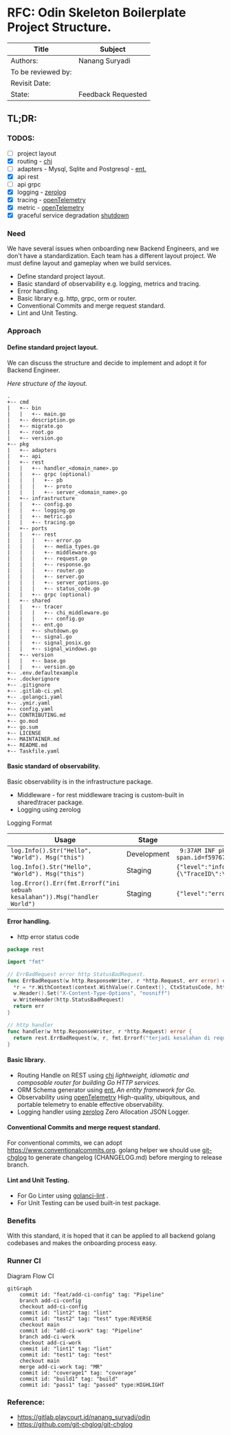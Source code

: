 # RFC: Odin Skeleton Boilerplate Project Structure.

| Title              | Subject            |
|--------------------|--------------------|
| Authors:           | Nanang Suryadi     |
| To be reviewed by: |                    |
| Revisit Date:      |                    |
| State:             | Feedback Requested |

## TL;DR:

### TODOS:
* [ ] project layout
* [x] routing - [chi](https://github.com/go-chi/chi)
* [ ] adapters - Mysql, Sqlite and Postgresql - [ent.](https://entgo.io/)
* [x] api rest
* [ ] api grpc
* [x] logging - [zerolog](https://github.com/rs/zerolog)
* [x] tracing - [openTelemetry](https://opentelemetry.io/)
* [x] metric - [openTelemetry](https://opentelemetry.io/)
* [x] graceful service degradation [shutdown](https://gitlab.playcourt.id/nanang_suryadi/odin/-/blob/master/pkg/shared/shutdown.go#L15)

### Need

We have several issues when onboarding new Backend Engineers, and we don't have a standardization.
Each team has a different layout project. We must define layout and gameplay when we build services.

* Define standard project layout.
* Basic standard of observability e.g. logging, metrics and tracing.
* Error handling.
* Basic library e.g. http, grpc, orm or router.
* Conventional Commits and merge request standard.
* Lint and Unit Testing.

### Approach

#### Define standard project layout.

We can discuss the structure and decide to implement and adopt it for Backend Engineer.

*Here structure of the layout.*

```
.
+-- cmd
|   +-- bin
|   |   +-- main.go
|   +-- description.go
|   +-- migrate.go
|   +-- root.go
|   +-- version.go
+-- pkg
|   +-- adapters
|   +-- api
|   +-- rest
|   |   +-- handler_<domain_name>.go
|   |   +-- grpc (optional)
|   |   |   +-- pb
|   |   |   +-- proto
|   |   |   +-- server_<domain_name>.go
|   +-- infrastructure
|   |   +-- config.go
|   |   +-- logging.go
|   |   +-- metric.go
|   |   +-- tracing.go
|   +-- ports
|   |   +-- rest
|   |   |   +-- error.go
|   |   |   +-- media_types.go
|   |   |   +-- middleware.go
|   |   |   +-- request.go
|   |   |   +-- response.go
|   |   |   +-- router.go
|   |   |   +-- server.go
|   |   |   +-- server_options.go
|   |   |   +-- status_code.go
|   |   +-- grpc (optional)
|   +-- shared
|   |   +-- tracer
|   |   |   +-- chi_middleware.go
|   |   |   +-- config.go
|   |   +-- ent.go
|   |   +-- shutdown.go
|   |   +-- signal.go
|   |   +-- signal_posix.go
|   |   +-- signal_windows.go 
|   +-- version
|   |   +-- base.go
|   |   +-- version.go
+-- .env.defaultexample
+-- .dockerignore
+-- .gitignore
+-- .gitlab-ci.yml
+-- .golangci.yaml
+-- .ymir.yaml
+-- config.yaml
+-- CONTRIBUTING.md
+-- go.mod
+-- go.sum
+-- LICENSE
+-- MAINTAINER.md
+-- README.md
+-- Taskfile.yaml
```

#### Basic standard of observability.

Basic observability is in the infrastructure package.

* Middleware - for rest middleware tracing is custom-built in shared\tracer package.
* Logging using zerolog

Logging Format 

| Usage                                                                      | Stage       | Format                                                                                                                                                                                                                                                                                                                                                                                                          |
|----------------------------------------------------------------------------|-------------|-----------------------------------------------------------------------------------------------------------------------------------------------------------------------------------------------------------------------------------------------------------------------------------------------------------------------------------------------------------------------------------------------------------------|
| `log.Info().Str("Hello",  "World"). Msg("this")`                           | Development | ` 9:37AM INF pkg\api\rest\handler_hello.go:36 >  this Hello=World span.context="{\"TraceID\":\"70b09aa00d286ee49d9aae5e21223275\",\"SpanID\":\"f59767c60798e2fe\",\"TraceFlags\":\"01\",\"TraceState\":\"\",\"Remote\":false}" span.id=f59767c60798e2fe trace.id=70b09aa00d286ee49d9aae5e21223275`                                                                                                              |
| `log.Info().Str("Hello",  "World"). Msg("this")`                           | Staging     | `{"level":"info","Hello":"World","time":1677207725,"caller":"C:/Users/nanan/Documents/Projects/Telkom/repos/odin/pkg/api/rest/handler_hello.go:36","span.context":"{\"TraceID\":\"2c018c1052ac8a52c32959071586fe1a\",\"SpanID\":\"94660c8582a33d2b\",\"TraceFlags\":\"01\",\"TraceState\":\"\",\"Remote\":false}","trace.id":"2c018c1052ac8a52c32959071586fe1a","span.id":"94660c8582a33d2b","message":"this"}` |
| `log.Error().Err(fmt.Errorf("ini sebuah kesalahan")).Msg("handler World")` | Staging     | `{"level":"error","error":"ini sebuah kesalahan","time":1677220914,"caller":"C:/Users/nanan/Documents/Projects/Telkom/repos/odin/pkg/api/rest/handler_hello.go:33","message":"handler World"}`                                                                                                                                                                                                                  |

#### Error handling.

* http error status code

```go
package rest

import "fmt"

// ErrBadRequest error http StatusBadRequest.
func ErrBadRequest(w http.ResponseWriter, r *http.Request, err error) error {
  *r = *r.WithContext(context.WithValue(r.Context(), CtxStatusCode, http.StatusBadRequest))
  w.Header().Set("X-Content-Type-Options", "nosniff")
  w.WriteHeader(http.StatusBadRequest)
  return err
}

// http handler
func handler(w http.ResponseWriter, r *http.Request) error {
  return rest.ErrBadRequest(w, r, fmt.Errorf("terjadi kesalahan di request"))
} 
```

#### Basic library.

* Routing Handle on REST using [chi](https://github.com/go-chi/chi) *lightweight, idiomatic and composable router for
  building Go HTTP services.*
* ORM Schema generator using  [ent.](https://entgo.io/) *An entity framework for Go.*
* Observability using [openTelemetry](https://opentelemetry.io/) High-quality, ubiquitous, and portable telemetry to
  enable effective
  observability.
* Logging handler using [zerolog](https://github.com/rs/zerolog) Zero Allocation JSON Logger.

#### Conventional Commits and merge request standard.

For conventional commits, we can adopt https://www.conventionalcommits.org. golang helper we should
use [git-chglog](https://github.com/git-chglog/git-chglog) to generate changelog (CHANGELOG.md) before merging to
release branch.

#### Lint and Unit Testing.

* For Go Linter using [golanci-lint](https://golangci-lint.run/usage/install/) .
* For Unit Testing can be used built-in test package.

### Benefits

With this standard, it is hoped that it can be applied to all backend golang codebases and makes the onboarding process
easy.

### Runner CI

Diagram Flow CI

```mermaid
gitGraph
    commit id: "feat/add-ci-config" tag: "Pipeline"
    branch add-ci-config
    checkout add-ci-config
    commit id: "lint2" tag: "lint"
    commit id: "test2" tag: "test" type:REVERSE
    checkout main
    commit id: "add-ci-work" tag: "Pipeline"
    branch add-ci-work
    checkout add-ci-work
    commit id: "lint1" tag: "lint"
    commit id: "test1" tag: "test"
    checkout main
    merge add-ci-work tag: "MR"
    commit id: "coverage1" tag: "coverage"
    commit id: "build1" tag: "build"
    commit id: "pass1" tag: "passed" type:HIGHLIGHT
```

### Reference:

* https://gitlab.playcourt.id/nanang_suryadi/odin
* https://github.com/git-chglog/git-chglog

